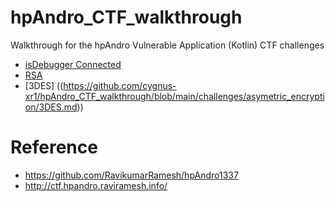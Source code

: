 # hpAndro_CTF_walkthrough
Walkthrough for the hpAndro Vulnerable Application (Kotlin) CTF challenges

* [isDebugger Connected](https://github.com/cygnus-xr1/hpAndro_CTF_walkthrough/blob/main/challenges/anti_debugging/isDebugger_Connected.md)
* [RSA](https://github.com/cygnus-xr1/hpAndro_CTF_walkthrough/blob/main/challenges/asymetric_encryption/RSA.md)
* [3DES] ((https://github.com/cygnus-xr1/hpAndro_CTF_walkthrough/blob/main/challenges/asymetric_encryption/3DES.md))

# Reference
* https://github.com/RavikumarRamesh/hpAndro1337
* http://ctf.hpandro.raviramesh.info/
